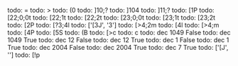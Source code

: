 todo: =
todo: >
todo: (0
todo: ]10;?
todo: ]104
todo: ]11;?
todo: [1P
todo: [22;0;0t
todo: [22;1t
todo: [22;2t
todo: [23;0;0t
todo: [23;1t
todo: [23;2t
todo: [2P
todo: [?3;4l
todo: ['[3J', '3']
todo: [>4;2m
todo: [4l
todo: [>4;m
todo: [4P
todo: [5S
todo: (B
todo: [>c
todo: c
todo: dec 1049 False
todo: dec 1049 True
todo: dec 12 False
todo: dec 12 True
todo: dec 1 False
todo: dec 1 True
todo: dec 2004 False
todo: dec 2004 True
todo: dec 7 True
todo: ['[J', '']
todo: [!p

